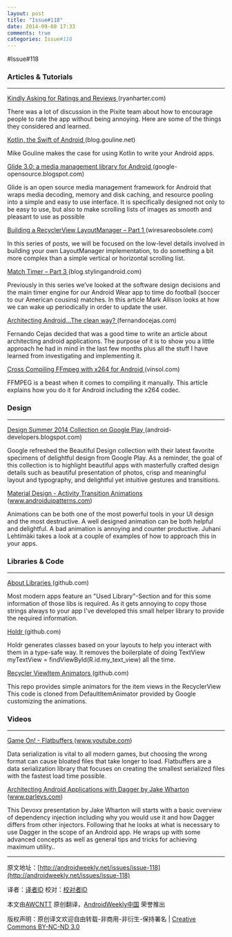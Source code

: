 ```yaml
---
layout: post
title: "Issue#118"
date: 2014-09-08 17:33
comments: true
categories: Issue#118
---
```

#Issue#118


### Articles & Tutorials
---

[Kindly Asking for Ratings and Reviews ](http://ryanharter.com/blog/2014/09/05/kindly-asking-for-ratings-and-reviews/) (ryanharter.com)

There was a lot of discussion in the Pixite team about how to encourage people to rate the app without being annoying. Here are some of the things they considered and learned.

[Kotlin, the Swift of Android ](http://blog.gouline.net/2014/08/31/kotlin-the-swift-of-android/) (blog.gouline.net)

Mike Gouline makes the case for using Kotlin to write your Android apps.

[Glide 3.0: a media management library for Android ](http://google-opensource.blogspot.com/2014/09/glide-30-media-management-library-for.html) (google-opensource.blogspot.com)

Glide is an open source media management framework for Android that wraps media decoding, memory and disk caching, and resource pooling into a simple and easy to use interface. It is specifically designed not only to be easy to use, but also to make scrolling lists of images as smooth and pleasant to use as possible

[Building a RecyclerView LayoutManager – Part 1 ](http://wiresareobsolete.com/2014/09/building-a-recyclerview-layoutmanager-part-1/) (wiresareobsolete.com)

In this series of posts, we will be focused on the low-level details involved in building your own LayoutManager implementation, to do something a bit more complex than a simple vertical or horizontal scrolling list.

[Match Timer – Part 3 ](https://blog.stylingandroid.com/match-timer-part-3/) (blog.stylingandroid.com)

Previously in this series we’ve looked at the software design decisions and the main timer engine for our Android Wear app to time do football (soccer to our American cousins) matches. In this article Mark Allison looks at how we can wake up periodically in order to update the user.

[Architecting Android…The clean way? ](http://fernandocejas.com/2014/09/03/architecting-android-the-clean-way/) (fernandocejas.com)

Fernando Cejas decided that was a good time to write an article about architecting android applications. The purpose of it is to show you a little approach he had in mind in the last few months plus all the stuff I have learned from investigating and implementing it.

[Cross Compiling FFmpeg with x264 for Android ](http://vinsol.com/blog/2014/07/30/cross-compiling-ffmpeg-with-x264-for-android/) (vinsol.com)

FFMPEG is a beast when it comes to compiling it manually. This article explains how you do it for Android including the x264 codec.

### Design
---

[Design Summer 2014 Collection on Google Play ](http://android-developers.blogspot.com/2014/09/beautiful-design-collection-summer-2014.html) (android-developers.blogspot.com)

Google refreshed the Beautiful Design collection with their latest favorite specimens of delightful design from Google Play. As a reminder, the goal of this collection is to highlight beautiful apps with masterfully crafted design details such as beautiful presentation of photos, crisp and meaningful layout and typography, and delightful yet intuitive gestures and transitions.

[Material Design - Activity Transition Animations ](http://www.androiduipatterns.com/2014/09/material-design-activity-transition.html) (www.androiduipatterns.com)

Animations can be both one of the most powerful tools in your UI design and the most destructive. A well designed animation can be both helpful and delightful. A bad animation is annoying and counter productive. Juhani Lehtimäki takes a look at a couple of examples of how to approach this in your apps.


### Libraries & Code
---

[About Libraries ](https://github.com/mikepenz/AboutLibraries) (github.com)

Most modern apps feature an "Used Library"-Section and for this some information of those libs is required. As it gets annoying to copy those strings always to your app I've developed this small helper library to provide the required information.

[Holdr ](https://github.com/evant/holdr) (github.com)

Holdr generates classes based on your layouts to help you interact with them in a type-safe way. It removes the boilerplate of doing TextView myTextView = findViewById(R.id.my_text_view) all the time.

[Recycler ViewItem Animators ](https://github.com/gabrielemariotti/RecyclerViewItemAnimators) (github.com)

This repo provides simple animators for the item views in the RecyclerView This code is cloned from DefaultItemAnimator provided by Google customizing the animations.


### Videos
---

[Game On! - Flatbuffers ](https://www.youtube.com/watch?v=iQTxMkSJ1dQ&feature=youtu.be) (www.youtube.com)

Data serialization is vital to all modern games, but choosing the wrong format can cause bloated files that take longer to load. Flatbuffers are a data serialization library that focuses on creating the smallest serialized files with the fastest load time possible.

[Architecting Android Applications with Dagger by Jake Wharton ](http://www.parleys.com/play/529bde2ce4b0e619540cc3ae/chapter0/about) (www.parleys.com)

This Devoxx presentation by Jake Wharton will starts with a basic overview of dependency injection including why you would use it and how Dagger differs from other injectors. Following that he looks at what is necessary to use Dagger in the scope of an Android app. He wraps up with some advanced concepts as well as general tips and tricks for achieving maximum utility..

---


原文地址：[http://androidweekly.net/issues/issue-118](http://androidweekly.net/issues/issue-118)

译者：[译者ID](https://github.com/译者ID) 校对：[校对者ID](https://github.com/校对者ID)

本文由[AWCNTT](https://github.com/AWCNTT) 原创翻译，[AndroidWeekly中国](http://www.androidweekly.cn/) 荣誉推出

版权声明：原创译文欢迎自由转载-非商用-非衍生-保持署名 | [Creative Commons BY-NC-ND 3.0](http://creativecommons.org/licenses/by-nc-nd/3.0/deed.zh)